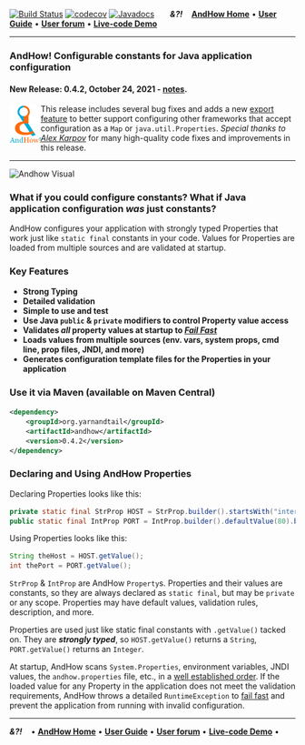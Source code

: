 [![Build Status](https://travis-ci.com/eeverman/andhow.svg?branch=master)](https://travis-ci.com/github/eeverman/andhow)
[![codecov](https://codecov.io/gh/eeverman/andhow/branch/main/graph/badge.svg)](https://codecov.io/gh/eeverman/andhow)
[![Javadocs](https://www.javadoc.io/badge/org.yarnandtail/andhow.svg)](https://www.javadoc.io/doc/org.yarnandtail/andhow)
&nbsp;&nbsp;&nbsp;&nbsp;&nbsp; _**&?!**_&nbsp;&nbsp;&nbsp;
**[AndHow Home](https://www.andhowconfig.org)** •
**[User Guide](https://www.andhowconfig.org/user-guide)** •
**[User forum](https://groups.google.com/d/forum/andhowuser)** •
**[Live-code Demo](https://www.andhowconfig.org/live-code-quickstart)**

---
### AndHow!  Configurable constants for Java application configuration

#### New Release:  0.4.2, October 24, 2021 - [notes](https://github.com/eeverman/andhow/releases/tag/andhow-0.4.2).
<img src="https://github.com/eeverman/andhow/raw/master/logo/AndHow-empty-circle-combination.png" width="55" height="72" alt="AndHow's new logo"  align="left">

This release includes several bug fixes and adds a new
[export feature](https://www.andhowconfig.org/user-guide/integration-and-exports#manual-export-to-maps-java.util.properties-and-more)
to better support configuring other frameworks that accept configuration as a `Map` or `java.util.Properties`.
_Special thanks to [Alex Karpov](https://github.com/alex-kar)_ for many high-quality code fixes and
improvements in this release.

---
![Andhow Visual](andhow.gif)

### What if you could configure constants?  What if Java application configuration _was_ just constants?
AndHow configures your application with strongly typed Properties that work just like `static final`
constants in your code.  Values for Properties are loaded from multiple sources and are validated
at startup.

### Key Features
* **Strong Typing**
* **Detailed validation**
* **Simple to use and test**
* **Use Java `public` & `private` modifiers to control Property value access**
* **Validates _all_ property values at startup to _[Fail Fast](https://www.martinfowler.com/ieeeSoftware/failFast.pdf)_**
* **Loads values from multiple sources (env. vars, system props, cmd line, prop files, JNDI, and more)**
* **Generates configuration template files for the Properties in your application**

### Use it via Maven (available on Maven Central)
```xml
<dependency>
    <groupId>org.yarnandtail</groupId>
    <artifactId>andhow</artifactId>
    <version>0.4.2</version>
</dependency>
```

### Declaring and Using AndHow Properties
Declaring Properties looks like this:
```java
private static final StrProp HOST = StrProp.builder().startsWith("internal.").build();
public static final IntProp PORT = IntProp.builder().defaultValue(80).build();
```
Using Properties looks like this:
```java
String theHost = HOST.getValue();
int thePort = PORT.getValue();
```
`StrProp` &amp; `IntProp` are AndHow `Property`s. 
Properties and their values are constants, so they are always declared as `static final`,
but may be `private` or any scope.  Properties may have default values, validation rules,
description, and more.

Properties are used just like static final constants with `.getValue()` tacked on.
They are _**strongly typed**_, so `HOST.getValue()` returns a `String`, `PORT.getValue()` returns an `Integer`.

At startup, AndHow scans `System.Properties`, environment variables, JNDI values,
the `andhow.properties` file, etc., in a
[well established order](https://www.andhowconfig.org/user-guide/loaders-and-load-order).
If the loaded value for any Property in the application does not meet the validation requirements,
AndHow throws a detailed `RuntimeException` to [fail fast](https://www.andhowconfig.org/user-guide/key-concepts#andhow-fails-fast)
and prevent the application from running with invalid configuration.

---

_**&?!**_ &nbsp;&nbsp; • **[AndHow Home](https://www.andhowconfig.org)** •
**[User Guide](https://www.andhowconfig.org/user-guide)** •
**[User forum](https://groups.google.com/d/forum/andhowuser)** •
**[Live-code Demo](https://www.andhowconfig.org/live-code-quickstart)** •

